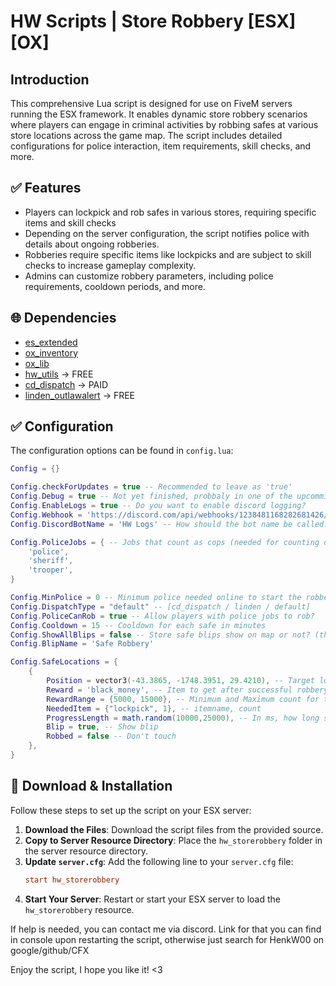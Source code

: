 # HW Scripts | Store Robbery [ESX] [OX]

## Introduction
This comprehensive Lua script is designed for use on FiveM servers running the ESX framework. It enables dynamic store robbery scenarios where players can engage in criminal activities by robbing safes at various store locations across the game map. The script includes detailed configurations for police interaction, item requirements, skill checks, and more.

## :white_check_mark: Features
- Players can lockpick and rob safes in various stores, requiring specific items and skill checks
- Depending on the server configuration, the script notifies police with details about ongoing robberies.
- Robberies require specific items like lockpicks and are subject to skill checks to increase gameplay complexity.
- Admins can customize robbery parameters, including police requirements, cooldown periods, and more.

## :globe_with_meridians: Dependencies
- [es_extended](https://github.com/ESX-Org/es_extended)
- [ox_inventory](https://github.com/overextended/ox_inventory)
- [ox_lib](https://github.com/overextended/ox_lib)
- [hw_utils](https://hw-scripts-store.tebex.io/package/6258214) -> FREE
- [cd_dispatch](https://forum.cfx.re/t/paid-codesign-police-dispatch/2007097) -> PAID
- [linden_outlawalert](https://github.com/thelindat/linden_outlawalert) -> FREE

## :white_check_mark: Configuration
The configuration options can be found in `config.lua`:
```lua
Config = {}

Config.checkForUpdates = true -- Recommended to leave as 'true'
Config.Debug = true -- Not yet finished, probbaly in one of the upcomming updates...
Config.EnableLogs = true -- Do you want to enable discord logging?
Config.Webhook = 'https://discord.com/api/webhooks/1238481168282681426/3h_clAohvwsoWByvXf7OMH-8VoDF-3RIra7DLVdTu81M7jeXujlLBClVfyy0EJzD4mlV' -- URL for logging to discord
Config.DiscordBotName = 'HW Logs' -- How should the bot name be called?

Config.PoliceJobs = { -- Jobs that count as cops (needed for counting online cops)
    'police',
    'sheriff',
    'trooper',
}

Config.MinPolice = 0 -- Minimum police needed online to start the robbery
Config.DispatchType = "default" -- [cd_dispatch / linden / default] 
Config.PoliceCanRob = true -- Allow players with police jobs to rob?
Config.Cooldown = 15 -- Cooldown for each safe in minutes
Config.ShowAllBlips = false -- Store safe blips show on map or not? (this overwrites al blip states below)
Config.BlipName = 'Safe Robbery'

Config.SafeLocations = {
    {
        Position = vector3(-43.3865, -1748.3951, 29.4210), -- Target location
        Reward = 'black_money', -- Item to get after successful robbery
        RewardRange = {5000, 15000}, -- Minimum and Maximum count for the reward item
        NeededItem = {"lockpick", 1}, -- itemname, count
        ProgressLength = math.random(10000,25000), -- In ms, how long should the animation be
        Blip = true, -- Show blip
        Robbed = false -- Don't touch
    },
}
```

## :wrench: Download & Installation
Follow these steps to set up the script on your ESX server:

1. **Download the Files**: Download the script files from the provided source.
2. **Copy to Server Resource Directory**: Place the `hw_storerobbery` folder in the server resource directory.
3. **Update `server.cfg`**: Add the following line to your `server.cfg` file:
    ```cfg
    start hw_storerobbery
    ```
4. **Start Your Server**: Restart or start your ESX server to load the `hw_storerobbery` resource.

If help is needed, you can contact me via discord.
Link for that you can find in console upon restarting the script, otherwise just search for HenkW00 on google/github/CFX

Enjoy the script, I hope you like it! <3
